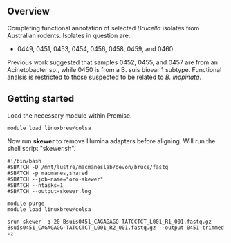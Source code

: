 ## Overview
Completing functional annotation of selected *Brucella* isolates from Australian rodents. Isolates in question are:
- 0449, 0451, 0453, 0454, 0456, 0458, 0459, and 0460  

Previous work suggested that samples 0452, 0455, and 0457 are from an Acinetobacter sp., while 0450 is from a B. suis biovar 1 subtype. Functional analsis is restricted to those suspected to be related to *B. inopinata*.  

## Getting started
Load the necessary module within Premise.  
```
module load linuxbrew/colsa
```

Now run **skewer** to remove Illumina adapters before aligning. Will run the shell script "skewer.sh".

```
#!/bin/bash
#SBATCH -D /mnt/lustre/macmaneslab/devon/bruce/fastq
#SBATCH -p macmanes,shared
#SBATCH --job-name="oro-skewer"
#SBATCH --ntasks=1
#SBATCH --output=skewer.log

module purge
module load linuxbrew/colsa

srun skewer -q 20 Bsuis0451_CAGAGAGG-TATCCTCT_L001_R1_001.fastq.gz Bsuis0451_CAGAGAGG-TATCCTCT_L001_R2_001.fastq.gz --output 0451-trimmed -z
```

